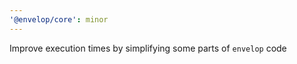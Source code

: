 ```yaml
---
'@envelop/core': minor
---
```


Improve execution times by simplifying some parts of `envelop` code
